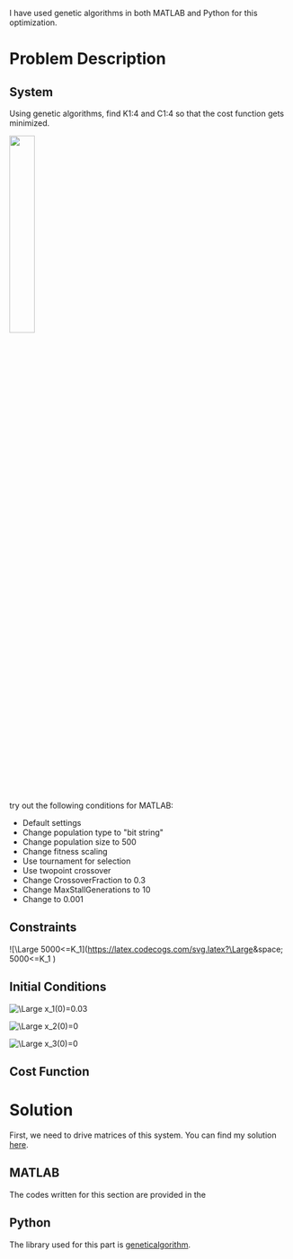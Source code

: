 I have used genetic algorithms in both MATLAB and Python for this optimization.

# Problem Description

## System

Using genetic algorithms, find K1:4 and C1:4 so that the cost function gets minimized.

<img src="https://github.com/sarajahedazad/Optimal-Design-of-a-Suspension-System/blob/main/Suspension_System.JPG" width=30%>

try out the following conditions for MATLAB:
* Default settings
* Change population type to "bit string"
* Change population size to 500
* Change fitness scaling
* Use tournament for selection
* Use twopoint crossover
* Change CrossoverFraction to 0.3
* Change MaxStallGenerations to 10
* Change  to 0.001


## Constraints

![\Large 5000<=K_1](https://latex.codecogs.com/svg.latex?\Large&space; 5000<=K_1 ) 


## Initial Conditions
![\Large x_1(0)=0.03](https://latex.codecogs.com/svg.latex?\Large&space;x_1(0)=0.03) 

![\Large x_2(0)=0](https://latex.codecogs.com/svg.latex?\Large&space;x_2(0)=0) 

![\Large x_3(0)=0](https://latex.codecogs.com/svg.latex?\Large&space;x_3(0)=0) 

## Cost Function



# Solution

First, we need to drive matrices of this system. You can find my solution [here](https://github.com/sarajahedazad/Optimal-Design-of-a-Suspension-System/blob/main/Using%20Lagrange%20multipliers%20to%20solve%20the%20problem.pdf).


## MATLAB
The codes written for this section are provided in the 

## Python

The library used for this part is [geneticalgorithm](https://pypi.org/project/geneticalgorithm/).
